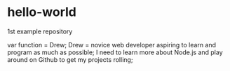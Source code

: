 # hello-world
1st example repository

var function = Drew;
Drew = novice web developer aspiring to learn and program as much as possible;
I need to learn more about Node.js and play around on Github to get my projects rolling;
